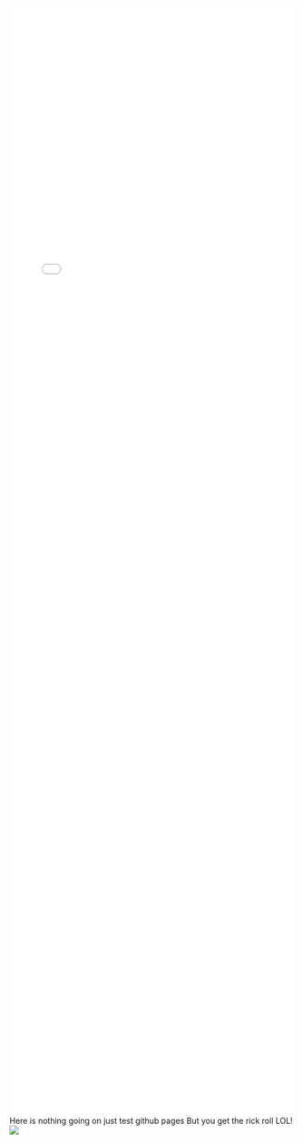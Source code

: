 <div class="bilibili-iframe">
  <div class="radius left-top"></div>
  <div class="radius right-top"></div>
  <iframe class="bilibili" src="//player.bilibili.com/player.html?aid=80433022&bvid=BV1GJ411x7h7&cid=137649199&page=1&high_quality=0&danmaku=0"
  allowfullscreen="allowfullscreen" name="好康的 相信我" scrolling="no" sandbox="allow-top-navigation allow-same-origin allow-forms allow-scripts" width="100%" height="50%" frameborder="0">
  </iframe>
  <div class="tips">
      <span></span>
      <body>
      Here is nothing going on just test github pages</span>
        But you get the rick roll LOL!
      </body>
    <img src="https://twemoji.maxcdn.com/v/13.0.1/72x72/1f603.png" />
  </div>
</div>
